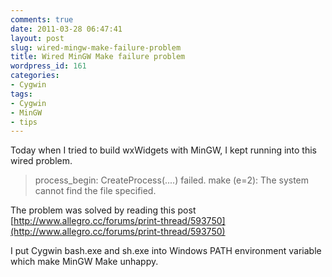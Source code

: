 ```yaml
---
comments: true
date: 2011-03-28 06:47:41
layout: post
slug: wired-mingw-make-failure-problem
title: Wired MinGW Make failure problem
wordpress_id: 161
categories:
- Cygwin
tags:
- Cygwin
- MinGW
- tips
---
```


Today when I tried to build wxWidgets with MinGW, I kept running into this wired problem.


> process_begin: CreateProcess(....) failed.
make (e=2): The system cannot find the file specified.


The problem was solved by reading this post [http://www.allegro.cc/forums/print-thread/593750](http://www.allegro.cc/forums/print-thread/593750)

I put Cygwin bash.exe and sh.exe into Windows PATH environment variable which make MinGW Make unhappy.
